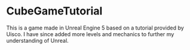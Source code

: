 # CubeGameTutorial
This is a game made in Unreal Engine 5 based on a tutorial provided by Uisco. I have since added more levels and mechanics to further my understanding of Unreal.
